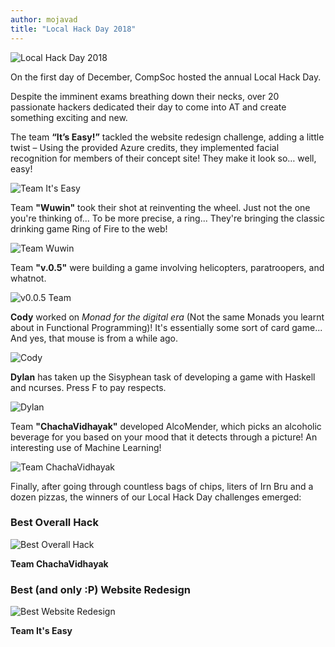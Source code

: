 ```yaml
---
author: mojavad
title: "Local Hack Day 2018"
---
```


<img src="https://compsoc-edinburgh.github.io/uploads/2018-12-01-LHD/everyone.jpeg" alt="Local Hack Day 2018" class="img-fluid">

On the first day of December, CompSoc hosted the annual Local Hack Day. 

Despite the imminent exams breathing down their necks, over 20 passionate hackers dedicated their day to come into AT and create something exciting and new. 

The team **“It’s Easy!”** tackled the website redesign challenge, adding a little twist – Using the provided Azure credits, they implemented facial recognition for members of their concept site! They make it look so… well, easy!

<img src="https://compsoc-edinburgh.github.io/uploads/2018-12-01-LHD/itsEasyTeam.jpg" alt="Team It's Easy" class="img-fluid">

Team **"Wuwin"** took their shot at reinventing the wheel. Just not the one you're thinking of... To be more precise, a ring... They're bringing the classic drinking game Ring of Fire to the web!

<img src="https://compsoc-edinburgh.github.io/uploads/2018-12-01-LHD/wuwinTeam.jpg" alt="Team Wuwin" class="img-fluid">

Team **"v.0.5"** were building a game involving helicopters, paratroopers, and whatnot. 

<img src="https://compsoc-edinburgh.github.io/uploads/2018-12-01-LHD/v05Team.jpg" alt="v0.0.5 Team" class="img-fluid">

**Cody** worked on _Monad for the digital era_ (Not the same Monads you learnt about in Functional Programming)! It's essentially some sort of card game... And yes, that mouse is from a while ago. 

<img src="https://compsoc-edinburgh.github.io/uploads/2018-12-01-LHD/cody.jpg" alt="Cody" class="img-fluid">

**Dylan** has taken up the Sisyphean task of developing a game with Haskell and ncurses. Press F to pay respects.

<img src="https://compsoc-edinburgh.github.io/uploads/2018-12-01-LHD/dylan.jpg" alt="Dylan" class="img-fluid">

Team **"ChachaVidhayak"** developed AlcoMender, which picks an alcoholic beverage for you based on your mood that it detects through a picture! An interesting use of Machine Learning!

<img src="https://compsoc-edinburgh.github.io/uploads/2018-12-01-LHD/teamChachaVidhayak.jpg" alt="Team ChachaVidhayak" class="img-fluid">

Finally, after going through countless bags of chips, liters of Irn Bru and a dozen pizzas, the winners of our Local Hack Day challenges emerged:

### Best Overall Hack
<img src="https://compsoc-edinburgh.github.io/uploads/2018-12-01-LHD/overallWinners.jpeg" alt="Best Overall Hack" class="img-fluid">

**Team ChachaVidhayak**

### Best (and only :P) Website Redesign
<img src="https://compsoc-edinburgh.github.io/uploads/2018-12-01-LHD/websiteWinners.jpeg" alt="Best Website Redesign" class="img-fluid">

**Team It's Easy**

